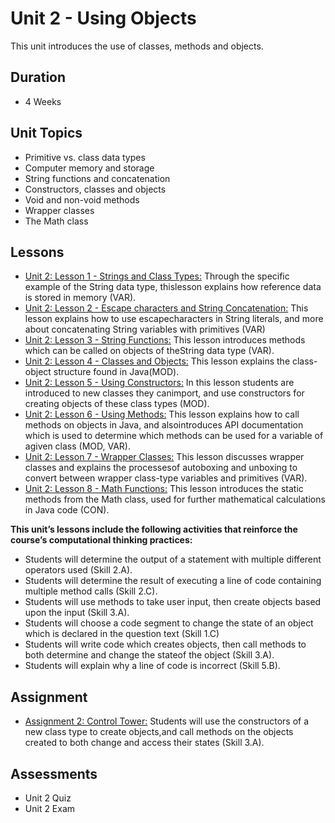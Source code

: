 # Unit 2 - Using Objects

This unit introduces the use of classes, methods and objects.

## Duration
 * 4 Weeks
 
## Unit Topics
 * Primitive vs. class data types
 * Computer memory and storage
 * String functions and concatenation
 * Constructors, classes and objects
 * Void and non-void methods
 * Wrapper classes
 * The Math class

## Lessons
 * [Unit 2: Lesson 1 - Strings and Class Types:](https://github.com/mapoztate/apcsa2020/tree/master/unit2/lesson1) ​Through the specific example of the String data type, thislesson explains how reference data is stored in memory (​VAR​).
 * [Unit 2: Lesson 2 - Escape characters and String Concatenation:](https://github.com/mapoztate/apcsa2020/tree/master/unit2/lesson2) ​This lesson explains how to use escapecharacters in String literals, and more about concatenating String variables with primitives (​VAR​)
 * [Unit 2: Lesson 3 - String Functions:](https://github.com/mapoztate/apcsa2020/tree/master/unit2/lesson3) ​This lesson introduces methods which can be called on objects of theString data type (​VAR​).
 * [Unit 2: Lesson 4 - Classes and Objects:](https://github.com/mapoztate/apcsa2020/tree/master/unit2/lesson4) ​This lesson explains the class-object structure found in Java(​MOD​).
 * [Unit 2: Lesson 5 - Using Constructors:](https://github.com/mapoztate/apcsa2020/tree/master/unit2/lesson5) ​In this lesson students are introduced to new classes they canimport, and use constructors for creating objects of these class types (​MOD​).
 * [Unit 2: Lesson 6 - Using Methods:](https://github.com/mapoztate/apcsa2020/tree/master/unit2/lesson6) ​This lesson explains how to call methods on objects in Java, and alsointroduces API documentation which is used to determine which methods can be used for a variable of agiven class (​MOD, VAR​).
 * [Unit 2: Lesson 7 - Wrapper Classes:](https://github.com/mapoztate/apcsa2020/tree/master/unit2/lesson7) ​This lesson discusses wrapper classes and explains the processesof autoboxing and unboxing to convert between wrapper class-type variables and primitives (​VAR​).
 * [Unit 2: Lesson 8 - Math Functions:](https://github.com/mapoztate/apcsa2020/tree/master/unit2/lesson8) ​This lesson introduces the static methods from the Math class, used for further mathematical calculations in Java code (​CON​).

**This unit’s lessons include the following activities that reinforce the course’s computational thinking practices:**
 * Students will determine the output of a statement with multiple different operators used (​Skill 2.A​).
 * Students will determine the result of executing a line of code containing multiple method calls (​Skill 2.C​).
 * Students will use methods to take user input, then create objects based upon the input (​Skill 3.A​).
 * Students will choose a code segment to change the state of an object which is declared in the question text (​Skill 1.C​)
 * Students will write code which creates objects, then call methods to both determine and change the stateof the object (​Skill 3.A​).
 * Students will explain why a line of code is incorrect (​Skill 5.B​).

## Assignment
 * [Assignment 2: Control Tower:](https://github.com/mapoztate/apcsa2020/blob/master/unit2/U2_Assignment.java) ​Students will use the constructors of a new class type to create objects,and call methods on the objects created to both change and access their states (​Skill 3.A​).

## Assessments
 * Unit 2 Quiz
 * Unit 2 Exam
